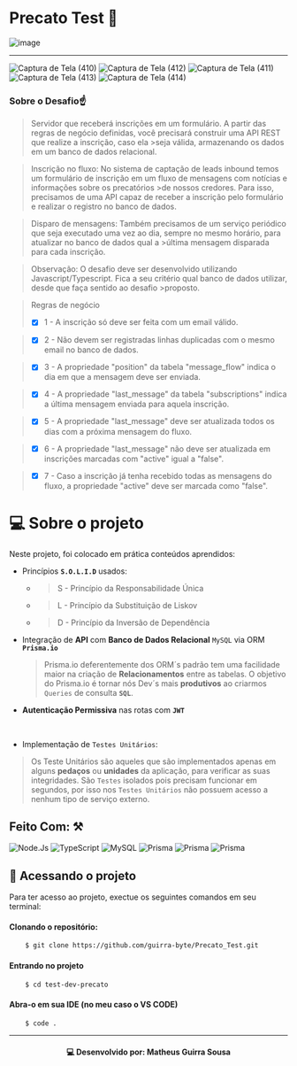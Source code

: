 # Precato Test 💎

![image](https://user-images.githubusercontent.com/77081114/172949635-7835c6f0-69d6-46fb-9481-d495faba86a2.png)

<hr>

![Captura de Tela (410)](https://user-images.githubusercontent.com/77081114/172959815-ba2832de-9222-4c44-89c2-0aae523027cf.png)
![Captura de Tela (412)](https://user-images.githubusercontent.com/77081114/172959936-97494ad9-aeb6-4f72-a534-564b26b638b4.png)
![Captura de Tela (411)](https://user-images.githubusercontent.com/77081114/172959820-62f2576c-8d62-4483-9a8c-570852b62e28.png)
![Captura de Tela (413)](https://user-images.githubusercontent.com/77081114/172959822-c68e089f-445d-4828-b46a-f725b449ac32.png)
![Captura de Tela (414)](https://user-images.githubusercontent.com/77081114/172959823-8a3050d0-f609-4be3-b116-101141dcbd45.png)


### Sobre o Desafio☝
> Servidor que receberá inscrições em um formulário. A partir das regras de negócio definidas, você precisará construir uma API REST que realize a inscrição, caso ela >seja válida, armazenando os dados em um banco de dados relacional.

>Inscrição no fluxo: No sistema de captação de leads inbound temos um formulário de inscrição em um fluxo de mensagens com notícias e informações sobre os precatórios >de nossos credores. Para isso, precisamos de uma API capaz de receber a inscrição pelo formulário e realizar o registro no banco de dados.

>Disparo de mensagens: Também precisamos de um serviço periódico que seja executado uma vez ao dia, sempre no mesmo horário, para atualizar no banco de dados qual a >última mensagem disparada para cada inscrição.

>Observação: O desafio deve ser desenvolvido utilizando Javascript/Typescript. Fica a seu critério qual banco de dados utilizar, desde que faça sentido ao desafio >proposto.

>Regras de negócio
> - [x] 1 - A inscrição só deve ser feita com um email válido.

> - [x] 2 - Não devem ser registradas linhas duplicadas com o mesmo email no banco de dados.

> - [x] 3 - A propriedade "position" da tabela "message_flow" indica o dia em que a mensagem deve ser enviada.

> - [x] 4 - A propriedade "last_message" da tabela "subscriptions" indica a última mensagem enviada para aquela inscrição.

> - [x] 5 - A propriedade "last_message" deve ser atualizada todos os dias com a próxima mensagem do fluxo.

> - [x] 6 - A propriedade "last_message" não deve ser atualizada em inscrições marcadas com "active" igual a "false".

> - [x] 7 - Caso a inscrição já tenha recebido todas as mensagens do fluxo, a propriedade "active" deve ser marcada como "false".

# 💻 Sobre o projeto

Neste projeto, foi colocado em prática conteúdos aprendidos:

- Princípios **`S.O.L.I.D`** usados:

  -   > S - Princípio da Responsabilidade Única
  -   > L - Princípio da Substituição de Liskov
  -   > D - Princípio da Inversão de Dependência
 
- Integração de **API** com **Banco de Dados Relacional** `MySQL` via ORM **`Prisma.io`**
  > Prisma.io deferentemente dos ORM´s padrão tem uma facilidade maior na criação de **Relacionamentos** entre as tabelas. O objetivo do Prisma.io é tornar nós Dev´s mais **produtivos** ao criarmos `Queries` de consulta **`SQL`**.
- **Autenticação Permissiva** nas rotas com **`JWT`**
<br>

- Implementação de `Testes Unitários`: 
 > Os Teste Unitários são aqueles que são implementados apenas em alguns **pedaços** ou **unidades** da aplicação, para verificar as suas integridades.
 >São `Testes` isolados pois precisam funcionar em segundos, por isso nos `Testes Unitários` não possuem acesso a nenhum tipo de serviço externo.


## Feito Com: ⚒
![Node.Js](https://img.shields.io/badge/Node.js-52b788?style=for-the-badge&logo=node.js&logoColor=white)
![TypeScript](https://img.shields.io/badge/TypeScript-00b4d8?style=for-the-badge&logo=typescript&logoColor=white)
![MySQL](https://img.shields.io/badge/MySQL-316192?style=for-the-badge&logo=mysql&logoColor=white)
![Prisma](https://img.shields.io/badge/Prisma-0a9396?style=for-the-badge&logo=prisma&logoColor=white)
![Prisma](https://img.shields.io/badge/Jest-ef5e1b?style=for-the-badge&logo=jest&logoColor=white)
![Prisma](https://img.shields.io/badge/Swagger-4be000?style=for-the-badge&logo=swagger&logoColor=white)


## 📂  Acessando o projeto

Para ter acesso ao projeto, exectue os seguintes comandos em seu terminal:


#### Clonando o repositório:

```bash
    $ git clone https://github.com/guirra-byte/Precato_Test.git
```

#### Entrando no projeto

```bash
    $ cd test-dev-precato
```

#### Abra-o em sua IDE (no meu caso o VS CODE)

```bash
    $ code .
```

<hr>


<h4 align="center">
    💻   Desenvolvido por: Matheus Guirra Sousa
</h4>
